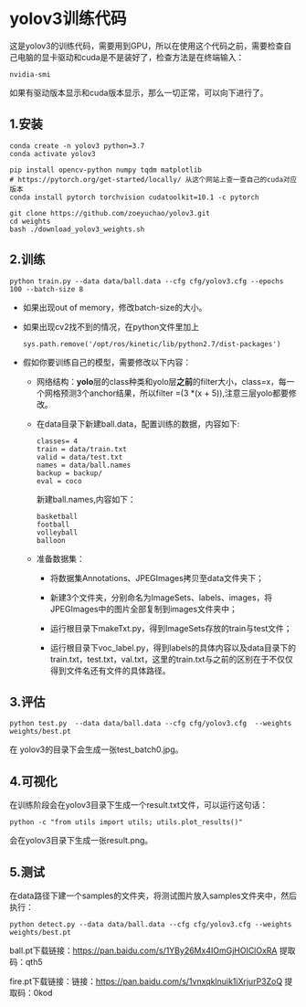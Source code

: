 # yolov3训练代码

这是yolov3的训练代码，需要用到GPU，所以在使用这个代码之前，需要检查自己电脑的显卡驱动和cuda是不是装好了，检查方法是在终端输入：

```
nvidia-smi
```

如果有驱动版本显示和cuda版本显示，那么一切正常，可以向下进行了。

## 1.安装

```
conda create -n yolov3 python=3.7
conda activate yolov3

pip install opencv-python numpy tqdm matplotlib
# https://pytorch.org/get-started/locally/ 从这个网站上查一查自己的cuda对应版本
conda install pytorch torchvision cudatoolkit=10.1 -c pytorch

git clone https://github.com/zoeyuchao/yolov3.git
cd weights
bash ./download_yolov3_weights.sh
```

## 2.训练

```
python train.py --data data/ball.data --cfg cfg/yolov3.cfg --epochs 100 --batch-size 8
```

- 如果出现out of memory，修改batch-size的大小。

- 如果出现cv2找不到的情况，在python文件里加上

  ```
  sys.path.remove('/opt/ros/kinetic/lib/python2.7/dist-packages')
  ```

- 假如你要训练自己的模型，需要修改以下内容：

  - 网络结构：**yolo**层的class种类和yolo层**之前**的filter大小，class=x，每一个网格预测3个anchor结果，所以filter =(3 *(x + 5)),注意三层yolo都要修改。
  
  - 在data目录下新建ball.data，配置训练的数据，内容如下:
  
    ```
    classes= 4
    train = data/train.txt
    valid = data/test.txt
    names = data/ball.names
    backup = backup/
    eval = coco
    ```
  
    新建ball.names,内容如下：
  
    ```
    basketball
    football
    volleyball
    balloon
    ```
  
  - 准备数据集：
  
    - 将数据集Annotations、JPEGImages拷贝至data文件夹下；
  
    - 新建3个文件夹，分别命名为ImageSets、labels、images，将JPEGImages中的图片全部复制到images文件夹中；
  
    - 运行根目录下makeTxt.py，得到ImageSets存放的train与test文件；
    - 运行根目录下voc_label.py，得到labels的具体内容以及data目录下的train.txt，test.txt，val.txt，这里的train.txt与之前的区别在于不仅仅得到文件名还有文件的具体路径。

## 3.评估

```
python test.py  --data data/ball.data --cfg cfg/yolov3.cfg  --weights weights/best.pt
```

在 yolov3的目录下会生成一张test_batch0.jpg。

## 4.可视化

在训练阶段会在yolov3目录下生成一个result.txt文件，可以运行这句话：

```
python -c "from utils import utils; utils.plot_results()"
```

会在yolov3目录下生成一张result.png。

## 5.测试

在data路径下建一个samples的文件夹，将测试图片放入samples文件夹中，然后执行：

```
python detect.py --data data/ball.data --cfg cfg/yolov3.cfg --weights weights/best.pt  
```

ball.pt下载链接：https://pan.baidu.com/s/1YBy26Mx4IOmGjHOIClOxRA  提取码：qth5 

fire.pt下载链接：链接：https://pan.baidu.com/s/1vnxqklnuik1iXrjurP3ZoQ 提取码：0kod 

